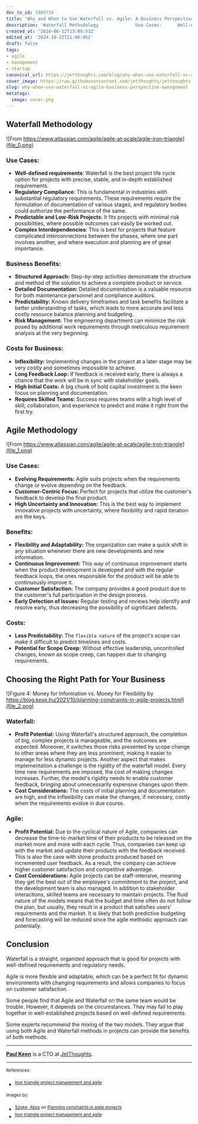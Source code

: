 ```yaml
---
dev_to_id: 1885724
title: 'Why and When to Use Waterfall vs. Agile: A Business Perspective'
description: 'Waterfall Methodology              Use Cases:      Well-defined requirements: Waterfall is...'
created_at: '2024-06-12T13:00:53Z'
edited_at: '2024-10-22T21:06:05Z'
draft: false
tags:
- agile
- management
- startup
canonical_url: https://jetthoughts.com/blog/why-when-use-waterfall-vs-agile-business-perspective-management/
cover_image: https://raw.githubusercontent.com/jetthoughts/jetthoughts.github.io/master/content/blog/why-when-use-waterfall-vs-agile-business-perspective-management/cover.png
slug: why-when-use-waterfall-vs-agile-business-perspective-management
metatags:
  image: cover.png
---
```

## Waterfall Methodology

![From https://www.atlassian.com/agile/agile-at-scale/agile-iron-triangle](file_0.png)

### Use Cases:


-   **Well-defined requirements**: Waterfall is the best project life cycle option for projects with precise, stable, and in-depth established requirements.
-   **Regulatory Compliance**: This is fundamental in industries with substantial regulatory requirements. These requirements require the formulation of documentation of various stages, and regulatory bodies could authorize the performance of the same.
-   **Predictable and Low-Risk Projects**: It fits projects with minimal risk possibilities, where possible outcomes can easily be worked out.
-   **Complex Interdependencies**: This is best for projects that feature complicated interconnections between the phases, where one part involves another, and where execution and planning are of great importance.

### Business Benefits:

-   **Structured Approach:** Step-by-step activities demonstrate the structure and method of the solution to achieve a complete product or service.
-   **Detailed Documentation:** Detailed documentation is a valuable resource for both maintenance personnel and compliance auditors.
-   **Predictability:** Known delivery timeframes and task benefits facilitate a better understanding of tasks, which leads to more accurate and less costly resource balance planning and budgeting.
-   **Risk Management:** The engineering department can minimize the risk posed by additional work requirements through meticulous requirement analysis at the very beginning.

### Costs for Business:
-   **Inflexibility:** Implementing changes in the project at a later stage may be very costly and sometimes impossible to achieve.
-   **Long Feedback Loop:** If feedback is received early, there is always a chance that the work will be in sync with stakeholder goals.
-   **High Initial Costs:** A big chunk of bold capital investment is the keen focus on planning and documentation.
-   **Requires Skilled Teams:** Success requires teams with a high level of skill, collaboration, and experience to predict and make it right from the first try.

## Agile Methodology

![From https://www.atlassian.com/agile/agile-at-scale/agile-iron-triangle](file_1.png)

### Use Cases:

-   **Evolving Requirements:** Agile suits projects when the requirements change or evolve depending on the feedback.
-   **Customer-Centric Focus:** Perfect for projects that utilize the customer's feedback to develop the final product.
-   **High Uncertainty and Innovation:** This is the best way to implement innovative projects with uncertainty, where flexibility and rapid iteration are the keys.

### Benefits:

-   **Flexibility and Adaptability:** The organization can make a quick shift in any situation whenever there are new developments and new information.
-   **Continuous Improvement:** This way of continuous improvement starts when the product development is developed and with the regular feedback loops, the ones responsible for the product will be able to continuously improve it.
-   **Customer Satisfaction:** The company provides a good product due to the customer's full participation in the design process.
-   **Early Detection of Issues:** Regular testing and reviews help identify and resolve early, thus decreasing the possibility of significant defects.

### Costs:

-   **Less Predictability:** The `flexible nature` of the project's scope can make it difficult to predict timelines and costs.
-   **Potential for Scope Creep:** Without effective leadership, uncontrolled changes, known as scope creep, can happen due to changing requirements.

## Choosing the Right Path for Your Business

![Figure 4: Money for Information vs. Money for Flexibility by https://blog.kese.hu/2021/10/planning-constraints-in-agile-projects.html](file_2.png)
### Waterfall:

-   **Profit Potential:** Using Waterfall's structured approach, the completion of big, complex projects is manageable, and the outcomes are expected. Moreover, it switches those risks presented by scope change to other areas where they are less prominent, making it easier to manage for less dynamic projects. Another aspect that makes implementation a challenge is the rigidity of the waterfall model. Every time new requirements are imposed, the cost of making changes increases. Further, the model's rigidity needs to enable customer feedback, bringing about unnecessarily expensive changes upon them.
-   **Cost Considerations:** The costs of initial planning and documentation are high, and the inflexibility can make the changes, if necessary, costly when the requirements evolve in due course.

### Agile:

-   **Profit Potential:** Due to the cyclical nature of Agile, companies can decrease the time-to-market time of their products to be released on the market more and more with each cycle. Thus, companies can keep up with the market and update their products with the feedback received. This is also the case with stone products produced based on incremented user feedback. As a result, the company can achieve higher customer satisfaction and competitive advantage.
-   **Cost Considerations:** Agile projects can be staff-intensive, meaning they get the best out of the employee's commitment to the project, and the development team is also managed. In addition to stakeholder interactions, skilled teams are necessary to maintain projects. The fluid nature of the models means that the budget and time often do not follow the plan, but usually, they result in a product that satisfies users' requirements and the market. It is likely that both predictive budgeting and forecasting will  be reduced since the agile methodic approach can potentially.

## Conclusion

Waterfall is a straight, organized approach that is good for projects with well-defined requirements and regulatory needs.

Agile is more flexible and adaptable, which can be a perfect fit for dynamic environments with changing requirements and allows companies to focus on customer satisfaction.

Some people find that Agile and Waterfall on the same team would be trouble. However, it depends on the circumstances. They may fail to play together in well-established projects based on well-defined requirements.

Some experts recommend the mixing of the two models. They argue that using both Agile and Waterfall methods in projects can provide the benefits of both methods.

---

**[Paul Keen](https://www.linkedin.com/in/paul-keen/)** is a CTO at [JetThoughts](https://jetthoughts.com/).


---

<sup>References:</sup>
<sup>
-  <sup>[Iron triangle project management and agile](https://www.atlassian.com/agile/agile-at-scale/agile-iron-triangle)</sup>
</sup>

<sup>Images by:</sup>
<sup>
- <sup>[Szoke, Akos](https://www.blogger.com/profile/05240832433109599062) on [Planning constraints in agile projects](https://blog.kese.hu/2021/10/planning-constraints-in-agile-projects.html)</sup>
- <sup>[Iron triangle project management and agile](https://www.atlassian.com/agile/agile-at-scale/agile-iron-triangle)</sup>
</sup>